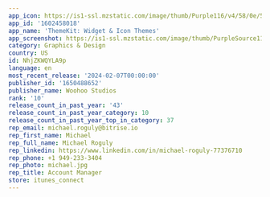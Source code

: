 ```yaml
---
app_icon: https://is1-ssl.mzstatic.com/image/thumb/Purple116/v4/58/0e/5d/580e5dee-ab91-439f-92a4-91670ac098db/AppIcon-0-1x_U007emarketing-0-7-0-85-220.png/1024x1024bb.png
app_id: '1602458018'
app_name: 'ThemeKit: Widget & Icon Themes'
app_screenshot: https://is1-ssl.mzstatic.com/image/thumb/PurpleSource116/v4/1a/16/d9/1a16d921-795e-2f6a-4f5f-cbb1d74ddee4/a576b2a1-7194-4e54-965e-a024d57341fa_1242_2688_03.jpg/1242x2688bb.png
category: Graphics & Design
country: US
id: NhjZKWQYLA9p
language: en
most_recent_release: '2024-02-07T00:00:00'
publisher_id: '1650488652'
publisher_name: Woohoo Studios
rank: '10'
release_count_in_past_year: '43'
release_count_in_past_year_category: 10
release_count_in_past_year_top_in_category: 37
rep_email: michael.roguly@bitrise.io
rep_first_name: Michael
rep_full_name: Michael Roguly
rep_linkedin: https://www.linkedin.com/in/michael-roguly-77376710
rep_phone: +1 949-233-3404
rep_photo: michael.jpg
rep_title: Account Manager
store: itunes_connect
---
```

